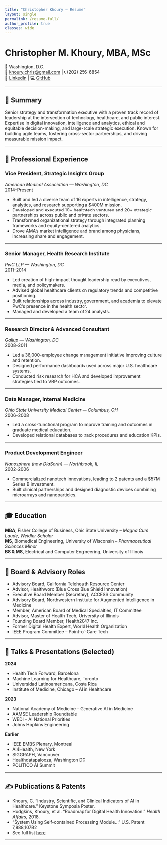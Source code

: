```yaml
---
title: "Christopher Khoury – Resume"
layout: single
permalink: /resume-full/
author_profile: true
classes: wide
---
```


# Christopher M. Khoury, MBA, MSc  
📍 Washington, D.C.  
📧 [khoury.chris@gmail.com](mailto:khoury.chris@gmail.com) | 📞 (202) 256-6854  
🔗 [LinkedIn](https://linkedin.com/in/christopherkhoury) | 💻 [GitHub](https://github.com/YOUR-USERNAME)

---

## 🧭 Summary

Senior strategy and transformation executive with a proven track record of leadership at the intersection of technology, healthcare, and public interest. Expertise in digital innovation, intelligence and analytics, ethical and equitable decision-making, and large-scale strategic execution. Known for building agile teams, fostering cross-sector partnerships, and driving measurable mission impact.

---

## 💼 Professional Experience

### Vice President, Strategic Insights Group  
*American Medical Association — Washington, DC*  
2014–Present  
- Built and led a diverse team of 16 experts in intelligence, strategy, analytics, and research supporting a $400M mission.
- Developed and executed 10+ healthtech ventures and 20+ strategic partnerships across public and private sectors.
- Transformed organizational strategy through integrated planning frameworks and equity-centered analytics.
- Drove AMA’s market intelligence and brand among physicians, increasing share and engagement.

---

### Senior Manager, Health Research Institute  
*PwC LLP — Washington, DC*  
2011–2014  
- Led creation of high-impact thought leadership read by executives, media, and policymakers.
- Advised global healthcare clients on regulatory trends and competitive positioning.
- Built relationships across industry, government, and academia to elevate PwC’s presence in the health sector.
- Managed and developed a team of 24 analysts.

---

### Research Director & Advanced Consultant  
*Gallup — Washington, DC*  
2008–2011  
- Led a 36,000-employee change management initiative improving culture and retention.
- Designed performance dashboards used across major U.S. healthcare systems.
- Conducted risk research for HCA and developed improvement strategies tied to VBP outcomes.

---

### Data Manager, Internal Medicine  
*Ohio State University Medical Center — Columbus, OH*  
2006–2008  
- Led a cross-functional program to improve training and outcomes in graduate medical education.
- Developed relational databases to track procedures and education KPIs.

---

### Product Development Engineer  
*Nanosphere (now DiaSorin) — Northbrook, IL*  
2002–2006  
- Commercialized nanotech innovations, leading to 2 patents and a $57M Series B investment.
- Built clinical partnerships and designed diagnostic devices combining microarrays and nanoparticles.

---

## 🎓 Education

**MBA**, Fisher College of Business, Ohio State University – *Magna Cum Laude, Weidler Scholar*  
**MS**, Biomedical Engineering, University of Wisconsin – *Pharmaceutical Sciences Minor*  
**BS & MS**, Electrical and Computer Engineering, University of Illinois

---

## 👥 Board & Advisory Roles

- Advisory Board, California Telehealth Resource Center  
- Advisor, Healthworx (Blue Cross Blue Shield Innovation)  
- Executive Board Member (Secretary), ACCESS Community  
- Advisory Board, Northwestern Institute for Augmented Intelligence in Medicine  
- Member, American Board of Medical Specialties, IT Committee  
- Advisor, Master of Health Tech, University of Illinois  
- Founding Board Member, Health2047 Inc.  
- Former Digital Health Expert, World Health Organization  
- IEEE Program Committee – Point-of-Care Tech

---

## 🎤 Talks & Presentations (Selected)

**2024**  
- Health Tech Forward, Barcelona  
- Machine Learning for Healthcare, Toronto  
- Universidad Latinoamericana, Costa Rica  
- Institute of Medicine, Chicago – AI in Healthcare

**2023**  
- National Academy of Medicine – Generative AI in Medicine  
- AAMSE Leadership Roundtable  
- WEDI – AI National Priorities  
- Johns Hopkins Engineering  

**Earlier**  
- IEEE EMBS Plenary, Montreal  
- Ai4Health, New York  
- SIGGRAPH, Vancouver  
- Healthdatapalooza, Washington DC  
- POLITICO AI Summit

---

## ✍️ Publications & Patents

- Khoury, C. “Industry, Scientific, and Clinical Indicators of AI in Healthcare.” Keystone Symposia Poster.  
- Hodgkins, Khoury, et al. “Roadmap for Digital Health Innovation.” *Health Affairs*, 2018.  
- “System Using Self-contained Processing Module…” U.S. Patent 7,888,107B2  
- See full list [here](#)

---